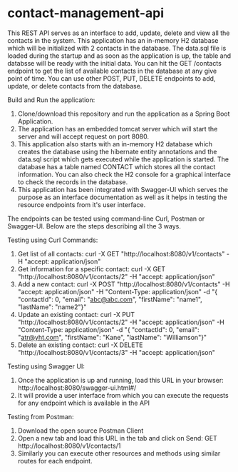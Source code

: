 # contact-management-api
This REST API serves as an interface to add, update, delete and view all the contacts in the system. This application has an in-memory H2 database which will be initialized with 2 contacts in the database. The data.sql file is loaded during the startup and as soon as the application is up, the table and databsse will be ready with the initial data. You can hit the GET /contacts endpoint to get the list of available contacts in the database at any give point of time. You can use other POST, PUT, DELETE endpoints to add, update, or delete contacts from the database.

Build and Run the application:
1. Clone/download this repository and run the application as a Spring Boot Application.
2. The application has an embedded tomcat server which will start the server and will accept request on port 8080.
3. This application also starts with an in-memory H2 database which creates the database using the hibernate entity annotations and the data.sql script which gets executed while the application is started. The database has a table named CONTACT which stores all the contact information. You can also check the H2 console for a graphical interface to check the records in the database.
4. This application has been integrated with Swagger-UI which serves the purpose as an interface documentation as well as it helps in testing the resource endpoints from it's user interface.

The endpoints can be tested using command-line Curl, Postman or Swagger-UI. Below are the steps describing all the 3 ways.

Testing using Curl Commands:
1. Get list of all contacts: curl -X GET "http://localhost:8080/v1/contacts" -H "accept: application/json"
2. Get information for a specific contact: curl -X GET "http://localhost:8080/v1/contacts/2" -H "accept: application/json"
3. Add a new contact: curl -X POST "http://localhost:8080/v1/contacts" -H "accept: application/json" -H "Content-Type: application/json" -d "{ \"contactId\": 0, \"email\": \"abc@abc.com\", \"firstName\": \"name1\", \"lastName\": \"name2\"}"
4. Update an existing contact: curl -X PUT "http://localhost:8080/v1/contacts/2" -H "accept: application/json" -H "Content-Type: application/json" -d "{ \"contactId\": 0, \"email\": \"atr@yht.com\", \"firstName\": \"Kane\", \"lastName\": \"Williamson\"}"
5. Delete an existing contact: curl -X DELETE "http://localhost:8080/v1/contacts/3" -H "accept: application/json"

Testing using Swagger UI:
1. Once the application is up and running, load this URL in your browser: http://localhost:8080/swagger-ui.html#/
2. It will provide a user interface from which you can execute the requests for any endpoint which is available in the API

Testing from Postman:
1. Download the open source Postman Client
2. Open a new tab and load this URL in the tab and click on Send: GET http://localhost:8080/v1/contacts/1
3. Similarly you can execute other resources and methods using similar routes for each endpoint.
